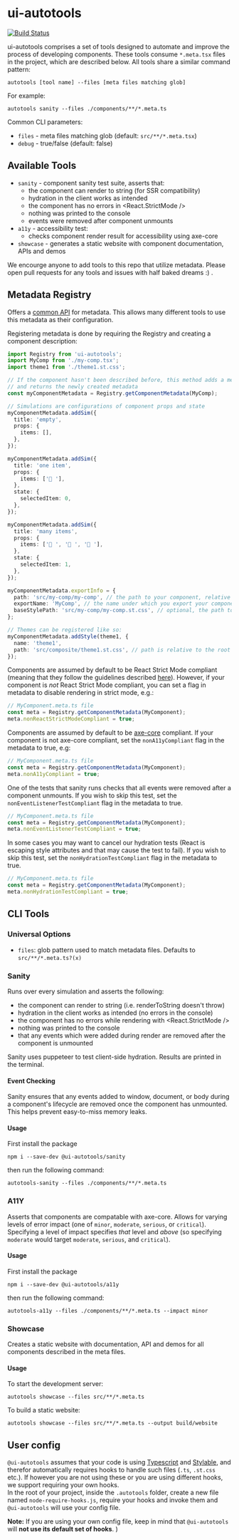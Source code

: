# ui-autotools

[![Build Status](https://github.com/wix-incubator/ui-autotools/workflows/tests/badge.svg)](https://github.com/wix-incubator/ui-autotools/actions)

ui-autotools comprises a set of tools designed to automate and improve the process of developing components. These tools consume `*.meta.tsx` files in the project, which are described below. All tools share a similar command pattern:

```shell
autotools [tool name] --files [meta files matching glob]
```

For example:

```shell
autotools sanity --files ./components/**/*.meta.ts
```

Common CLI parameters:

- `files` - meta files matching glob (default: `src/**/*.meta.tsx`)
- `debug` - true/false (default: false)

## Available Tools

- `sanity` - component sanity test suite, asserts that:
  - the component can render to string (for SSR compatibility)
  - hydration in the client works as intended
  - the component has no errors in <React.StrictMode />
  - nothing was printed to the console
  - events were removed after component unmounts
- `a11y` - accessibility test:
  - checks component render result for accessibility using axe-core
- `showcase` - generates a static website with component documentation, APIs and demos

We encourge anyone to add tools to this repo that utilize metadata. Please open pull requests for any tools and issues with half baked dreams :) .

## Metadata Registry

Offers a [common API](./docs/registry.md) for metadata. This allows many different tools to use this metadata as their configuration.

Registering metadata is done by requiring the Registry and creating a component description:

```ts
import Registry from 'ui-autotools';
import MyComp from './my-comp.tsx';
import theme1 from './theme1.st.css';

// If the component hasn't been described before, this method adds a metadata entry for the component,
// and returns the newly created metadata
const myComponentMetadata = Registry.getComponentMetadata(MyComp);

// Simulations are configurations of component props and state
myComponentMetadata.addSim({
  title: 'empty',
  props: {
    items: [],
  },
});

myComponentMetadata.addSim({
  title: 'one item',
  props: {
    items: ['🐊 '],
  },
  state: {
    selectedItem: 0,
  },
});

myComponentMetadata.addSim({
  title: 'many items',
  props: {
    items: ['🧒 ', '👶 ', '🐊 '],
  },
  state: {
    selectedItem: 1,
  },
});

myComponentMetadata.exportInfo = {
  path: 'src/my-comp/my-comp', // the path to your component, relative to the root, and without file extension
  exportName: 'MyComp', // the name under which you export your component
  baseStylePath: 'src/my-comp/my-comp.st.css', // optional, the path to the base stylesheet for the component (as opposed to themes)
};

// Themes can be registered like so:
myComponentMetadata.addStyle(theme1, {
  name: 'theme1',
  path: 'src/composite/theme1.st.css', // path is relative to the root of the project
});
```

Components are assumed by default to be React Strict Mode compliant (meaning that they follow the guidelines described [here](https://reactjs.org/docs/strict-mode.html)). However, if your component is _not_ React Strict Mode compliant, you can set a flag in metadata to disable rendering in strict mode, e.g.:

```ts
// MyComponent.meta.ts file
const meta = Registry.getComponentMetadata(MyComponent);
meta.nonReactStrictModeCompliant = true;
```

Components are assumed by default to be [axe-core](https://github.com/dequelabs/axe-core) compliant. If your component is not axe-core compliant, set the `nonA11yCompliant` flag in the metadata to true, e.g:

```ts
// MyComponent.meta.ts file
const meta = Registry.getComponentMetadata(MyComponent);
meta.nonA11yCompliant = true;
```

One of the tests that sanity runs checks that all events were removed after a component unmounts. If you wish to skip this test, set the `nonEventListenerTestCompliant` flag in the metadata to true.

```ts
// MyComponent.meta.ts file
const meta = Registry.getComponentMetadata(MyComponent);
meta.nonEventListenerTestCompliant = true;
```

In some cases you may want to cancel our hydration tests (React is escaping style attributes and that may cause the test to fail). If you wish to skip this test, set the `nonHydrationTestCompliant` flag in the metadata to true.

```ts
// MyComponent.meta.ts file
const meta = Registry.getComponentMetadata(MyComponent);
meta.nonHydrationTestCompliant = true;
```

## CLI Tools

### Universal Options

- `files`: glob pattern used to match metadata files. Defaults to `src/**/*.meta.ts?(x)`

### Sanity

Runs over every simulation and asserts the following:

- the component can render to string (i.e. renderToString doesn't throw)
- hydration in the client works as intended (no errors in the console)
- the component has no errors while rendering with <React.StrictMode />
- nothing was printed to the console
- that any events which were added during render are removed after the component is unmounted

Sanity uses puppeteer to test client-side hydration. Results are printed in the terminal.

#### Event Checking

Sanity ensures that any events added to window, document, or body during a component's lifecycle are removed once the component has unmounted. This helps prevent easy-to-miss memory leaks.

#### Usage

First install the package

```shell
npm i --save-dev @ui-autotools/sanity
```

then run the following command:

```shell
autotools-sanity --files ./components/**/*.meta.ts
```

### A11Y

Asserts that components are compatable with axe-core. Allows for varying levels of error impact (one of `minor`, `moderate`, `serious`, or `critical`). Specifying a level of impact specifies _that_ level and _above_ (so specifying `moderate` would target `moderate`, `serious`, and `critical`).

#### Usage

First install the package

```shell
npm i --save-dev @ui-autotools/a11y
```

then run the following command:

```shell
autotools-a11y --files ./components/**/*.meta.ts --impact minor
```

### Showcase

Creates a static website with documentation, API and demos for all components described in the meta files.

#### Usage

To start the development server:

```shell
autotools showcase --files src/**/*.meta.ts
```

To build a static website:

```shell
autotools showcase --files src/**/*.meta.ts --output build/website
```

## User config

`@ui-autotools` assumes that your code is using [Typescript](http://typescriptlang.org) and [Stylable](https://stylable.io/), and therefor automatically requires hooks to handle such files (`.ts`, `.st.css` etc.). If however you are not using these or you are using different hooks, we support requiring your own hooks.  
In the root of your project, inside the `.autotools` folder, create a new file named `node-require-hooks.js`, require your hooks and invoke them and `@ui-autotools` will use your config file.

**Note:** If you are using your own config file, keep in mind that `@ui-autotools` will **not use its default set of hooks**.
)
